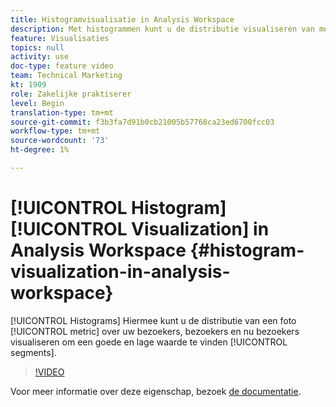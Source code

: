 ```yaml
---
title: Histogramvisualisatie in Analysis Workspace
description: Met histogrammen kunt u de distributie visualiseren van metrische informatie over bezoekers, bezoeken en nu hits om segmenten met een hoge en lage waarde te zoeken.
feature: Visualisaties
topics: null
activity: use
doc-type: feature video
team: Technical Marketing
kt: 1909
role: Zakelijke praktiserer
level: Begin
translation-type: tm+mt
source-git-commit: f3b3fa7d91b0cb21005b57768ca23ed6700fcc03
workflow-type: tm+mt
source-wordcount: '73'
ht-degree: 1%

---
```



# [!UICONTROL Histogram] [!UICONTROL Visualization] in Analysis Workspace  {#histogram-visualization-in-analysis-workspace}

[!UICONTROL Histograms] Hiermee kunt u de distributie van een foto  [!UICONTROL metric] over uw bezoekers, bezoekers en nu bezoekers visualiseren om een goede en lage waarde te vinden  [!UICONTROL segments].

>[!VIDEO](https://video.tv.adobe.com/v/23725/?quality=12)

Voor meer informatie over deze eigenschap, bezoek [de documentatie](https://marketing.adobe.com/resources/help/en_US/analytics/analysis-workspace/histogram.html).
